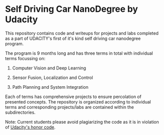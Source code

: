 # Self Driving Car NanoDegree by Udacity

This repository contains code and writeups for projects and labs completed as a part of UDACITY's first of it's kind self driving car nanodegree program.

The program is 9 months long and has three terms in total with individual terms focussing on:

1. Computer Vision and Deep Learning

2. Sensor Fusion, Localization and Control

3. Path Planning and System Integration

Each of terms has comprehensive projects to ensure percolation of presented concepts. The repository is organized according to individual terms and corresponding projects/labs are contained within the subdirectories.

Note: Current students please avoid plagiarizing the code as it is in violation of [Udacity's honor code](https://udacity.zendesk.com/hc/en-us/articles/210667103-What-is-the-Udacity-Honor-Code-).

